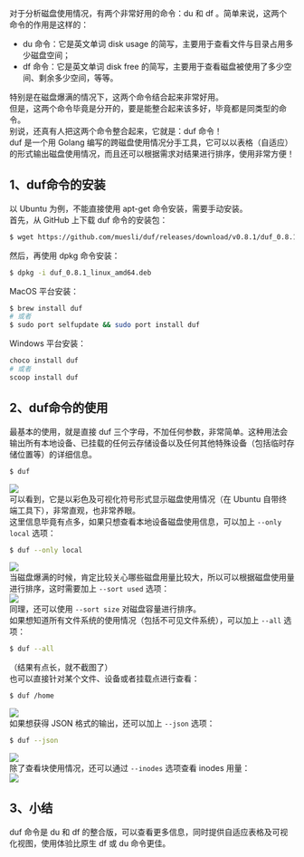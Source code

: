 对于分析磁盘使用情况，有两个非常好用的命令：du 和 df 。简单来说，这两个命令的作用是这样的：

- du 命令：它是英文单词 disk usage 的简写，主要用于查看文件与目录占用多少磁盘空间；
- df 命令：它是英文单词 disk free 的简写，主要用于查看磁盘被使用了多少空间、剩余多少空间，等等。

特别是在磁盘爆满的情况下，这两个命令结合起来非常好用。<br />但是，这两个命令毕竟是分开的，要是能整合起来该多好，毕竟都是同类型的命令。<br />别说，还真有人把这两个命令整合起来，它就是：duf 命令！<br />duf 是一个用 Golang 编写的跨磁盘使用情况分手工具，它可以以表格（自适应）的形式输出磁盘使用情况，而且还可以根据需求对结果进行排序，使用非常方便！
<a name="Y8sc8"></a>
## 1、duf命令的安装
以 Ubuntu 为例，不能直接使用 apt-get 命令安装，需要手动安装。<br />首先，从 GitHub 上下载 duf 命令的安装包：
```bash
$ wget https://github.com/muesli/duf/releases/download/v0.8.1/duf_0.8.1_linux_amd64.deb
```
然后，再使用 dpkg 命令安装：
```bash
$ dpkg -i duf_0.8.1_linux_amd64.deb
```
MacOS 平台安装：
```bash
$ brew install duf
# 或者
$ sudo port selfupdate && sudo port install duf
```
Windows 平台安装：
```bash
choco install duf
# 或者
scoop install duf
```
<a name="UIYYJ"></a>
## 2、duf命令的使用
最基本的使用，就是直接 duf 三个字母，不加任何参数，非常简单。这种用法会输出所有本地设备、已挂载的任何云存储设备以及任何其他特殊设备（包括临时存储位置等）的详细信息。
```bash
$ duf
```
![](https://cdn.nlark.com/yuque/0/2022/jpeg/396745/1650803578173-8895114e-d8f3-4a62-bc10-6c409da3d126.jpeg#clientId=ue355ea90-cd18-4&from=paste&id=u9d574332&originHeight=727&originWidth=1080&originalType=url&ratio=1&rotation=0&showTitle=false&status=done&style=none&taskId=u89ca1688-ce14-4bf9-890e-603489d66d3&title=)<br />可以看到，它是以彩色及可视化符号形式显示磁盘使用情况（在 Ubuntu 自带终端工具下），非常直观，也非常养眼。<br />这里信息毕竟有点多，如果只想查看本地设备磁盘使用信息，可以加上 `--only local` 选项：
```bash
$ duf --only local
```
![](https://cdn.nlark.com/yuque/0/2022/jpeg/396745/1650803578126-0cc26e16-51c7-4cd3-95e7-782d0838966d.jpeg#clientId=ue355ea90-cd18-4&from=paste&id=u1a7334cf&originHeight=308&originWidth=1080&originalType=url&ratio=1&rotation=0&showTitle=false&status=done&style=none&taskId=u8a17462b-3cd2-4238-840e-4147a1f4308&title=)<br />当磁盘爆满的时候，肯定比较关心哪些磁盘用量比较大，所以可以根据磁盘使用量进行排序，这时需要加上 `--sort used` 选项：<br />![](https://cdn.nlark.com/yuque/0/2022/jpeg/396745/1650803578184-204966c9-b2b3-4715-98c1-ff2b83501839.jpeg#clientId=ue355ea90-cd18-4&from=paste&id=u5465a1fe&originHeight=915&originWidth=1080&originalType=url&ratio=1&rotation=0&showTitle=false&status=done&style=none&taskId=uaa5a9c69-629a-415f-a405-319c82f86e5&title=)<br />同理，还可以使用 `--sort size` 对磁盘容量进行排序。<br />如果想知道所有文件系统的使用情况（包括不可见文件系统），可以加上 `--all` 选项：
```bash
$ duf --all
```
（结果有点长，就不截图了）<br />也可以直接针对某个文件、设备或者挂载点进行查看：
```bash
$ duf /home
```
![](https://cdn.nlark.com/yuque/0/2022/jpeg/396745/1650803578199-617326f8-2c1b-4c20-9804-4d24c958e8f2.jpeg#clientId=ue355ea90-cd18-4&from=paste&id=u79dadb15&originHeight=289&originWidth=1078&originalType=url&ratio=1&rotation=0&showTitle=false&status=done&style=none&taskId=ua9506785-c9ac-422e-8bf0-8a4a6695ca8&title=)<br />如果想获得 JSON 格式的输出，还可以加上 `--json` 选项：
```bash
$ duf --json
```
![](https://cdn.nlark.com/yuque/0/2022/jpeg/396745/1650803578232-8956f12d-d4d1-495c-a49d-ebe45b19ed43.jpeg#clientId=ue355ea90-cd18-4&from=paste&id=ub6e46d92&originHeight=1047&originWidth=797&originalType=url&ratio=1&rotation=0&showTitle=false&status=done&style=none&taskId=ucbc9e1d3-98df-45ee-9253-6c7fd9467a4&title=)<br />除了查看块使用情况，还可以通过 `--inodes` 选项查看 inodes 用量：<br />![](https://cdn.nlark.com/yuque/0/2022/jpeg/396745/1650803578413-9b2d4970-ed17-4b30-a851-00baf39a95ef.jpeg#clientId=ue355ea90-cd18-4&from=paste&id=u23bc9ae8&originHeight=728&originWidth=1080&originalType=url&ratio=1&rotation=0&showTitle=false&status=done&style=none&taskId=ua523d395-cd1b-4a0a-b5c6-8c91dabefba&title=)
<a name="zLxeG"></a>
## 3、小结
duf 命令是 du 和 df 的整合版，可以查看更多信息，同时提供自适应表格及可视化视图，使用体验比原生 df 或 du 命令更佳。
